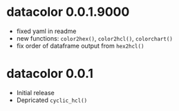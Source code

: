 # datacolor 0.0.1.9000

* fixed yaml in readme
* new functions: `color2hex()`, `color2hcl()`, `colorchart()`
* fix order of dataframe output from `hex2hcl()`

# datacolor 0.0.1

* Initial release
* Depricated `cyclic_hcl()`
